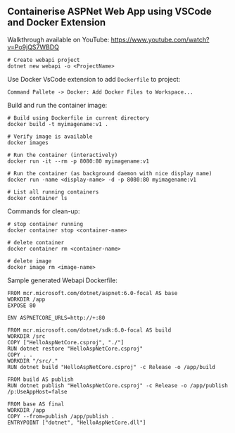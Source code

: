 ## Containerise ASPNet Web App using VSCode and Docker Extension

Walkthrough available on YouTube: https://www.youtube.com/watch?v=Po9jQS7WBDQ

```
# Create webapi project
dotnet new webapi -o <ProjectName>
```
Use Docker VsCode extension to add `Dockerfile` to project:
```
Command Pallete -> Docker: Add Docker Files to Workspace...
```
Build and run the container image:
```
# Build using Dockerfile in current directory
docker build -t myimagename:v1 .

# Verify image is available
docker images

# Run the container (interactively)
docker run -it --rm -p 8080:80 myimagename:v1

# Run the container (as background daemon with nice display name)
docker run -name <display-name> -d -p 8080:80 myimagename:v1

# List all running containers
docker container ls
```

Commands for clean-up:
```
# stop container running
docker container stop <container-name>

# delete container
docker container rm <container-name>

# delete image
docker image rm <image-name>
```
Sample generated Webapi Dockerfile:
```
FROM mcr.microsoft.com/dotnet/aspnet:6.0-focal AS base
WORKDIR /app
EXPOSE 80

ENV ASPNETCORE_URLS=http://+:80

FROM mcr.microsoft.com/dotnet/sdk:6.0-focal AS build
WORKDIR /src
COPY ["HelloAspNetCore.csproj", "./"]
RUN dotnet restore "HelloAspNetCore.csproj"
COPY . .
WORKDIR "/src/."
RUN dotnet build "HelloAspNetCore.csproj" -c Release -o /app/build

FROM build AS publish
RUN dotnet publish "HelloAspNetCore.csproj" -c Release -o /app/publish /p:UseAppHost=false

FROM base AS final
WORKDIR /app
COPY --from=publish /app/publish .
ENTRYPOINT ["dotnet", "HelloAspNetCore.dll"]
```
